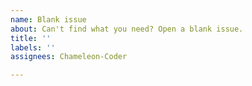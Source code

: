 ```yaml
---
name: Blank issue
about: Can't find what you need? Open a blank issue.
title: ''
labels: ''
assignees: Chameleon-Coder

---
```



